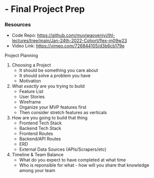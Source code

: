 #  - Final Project Prep

### Resources

 - Code Repo: https://github.com/muyiwaoyeniyi/lhl-lectures/tree/main/Jan-24th-2022-Cohort/flex-m09w23
 - Video Link: https://vimeo.com/726844105/d3b6cb179e

Project Planning
1. Choosing a Project
	- It should be something you care about
	- It should solve a problem you have
	- Motivation
2. What _exactly_ are you trying to build
	- Feature List
	- User Stories
	- Wireframe
	- Organize your MVP features first
	- Then consider stretch features as verticals
3. How are you going to build that thing
	- Frontend Tech Stack
	- Backend Tech Stack
	- Frontend Routes
	- Backend/API Routes
	- ERD
	- External Data Sources (APIs/Scrapers/etc)
5. Timeline & Team Balance
	- What do you expect to have completed at what time
	- Who is reponsible for what - how will you share that knowledge among your team